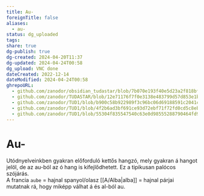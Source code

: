 ```yaml
---
title: Au-
foreignTitle: false
aliases:
  - au-
status: dg_uploaded
tags:
share: true
dg-publish: true
dg-created: 2024-04-20T11:37
dg-updated: 2024-04-24T00:58
dg_upload: VNC done
dateCreated: 2022-12-14
dateModified: 2024-04-24T00:58
ghrepoURL:
  - github.com/zanodor/obsidian_tudastar/blob/7b070e193f40e5d23a2f818bf803593fb05aaed9/A/Au-.md
  - github.com/zanodor/TUDASTAR/blob/12e71176f7f0e3138e483799d57d853e1bed8a4e/A/Au-.md
  - github.com/zanodor/TUD1/blob/b900c58b922989f3c96bc06d69188591c2041c82/A/Au-.md
  - github.com/zanodor/TUD1/blob/4f2b6ad3bf691ce93d72ebf71f72fd0cd5c8eb69/A/Au-.md
  - github.com/zanodor/TUD1/blob/55304f835547540c63e0d98555288790464fd9e2/A/Au-.md
---
```


# Au-

Utódnyelveinkben gyakran előforduló kettős hangzó, mely gyakran á hangot jelöl, de az au-ból az ó hang is kifejlődhetett. Ez a tipikusan palócos szójárás.  
A francia `aube` = hajnal spanyol/olasz [[A/Alba\|alba]] = hajnal párjai mutatnak rá, hogy miképp válhat á és al-ból au.  